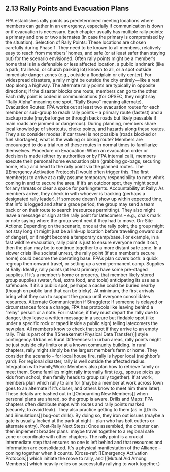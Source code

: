 ## 2.13 Rally Points and Evacuation Plans

  

FPA establishes rally points as predetermined meeting locations where members can gather in an emergency, especially if communication is down or if evacuation is necessary. Each chapter usually has multiple rally points: a primary and one or two alternates (in case the primary is compromised by the situation). Selection of Rally Points: These locations are chosen carefully during Phase 1. They need to be known to all members, relatively easy to reach from members’ homes, and safe (or at least safer than staying put) for the scenario envisioned. Often rally points might be a member’s home that is in a defensible or less affected location, a public landmark (like a park, trailhead, or church parking lot) known to all, or a spot outside immediate danger zones (e.g., outside a floodplain or city center). For widespread disasters, a rally might be outside the city entirely—like a rest stop along a highway. The alternate rally points are typically in opposite directions; if the disaster blocks one route, members can go to the other. Each rally point is coded in communications (for OPSEC, they might say “Rally Alpha” meaning one spot, “Rally Bravo” meaning alternate). Evacuation Routes: FPA works out at least two evacuation routes for each member or sub-group to reach rally points – a primary route (fastest) and a backup route (maybe longer or through back roads but likely passable if main roads are jammed or dangerous). During planning, members share local knowledge of shortcuts, choke points, and hazards along these routes. They also consider modes: if car travel is not possible (roads blocked or fuel shortages), what is the walking or biking route? Members are encouraged to do a trial run of these routes in normal times to familiarize themselves. Procedure on Evacuation: When an evacuation order or decision is made (either by authorities or by FPA internal call), members execute their personal home evacuation plan (grabbing go-bags, securing home, etc.) and head to the rally point via the planned routes. The [[Emergency Activation Protocols]] would often trigger this. The first member(s) to arrive at a rally assume temporary responsibility to note who’s coming in and to secure the area. If it’s an outdoor spot, they might scout for any threats or clear a space for parking/tents. Accountability at Rally: As members arrive, they check in with whoever is tracking (perhaps a designated rally leader). If someone doesn’t show up within expected time, that info is logged and after a grace period, the group may send a team back or on their route to search (resources permitting). They also might leave a message or sign at the rally point for latecomers – e.g., chalk mark or note saying where the group went next if they had to move. On-Site Actions: Depending on the scenario, once at the rally point, the group might not stay long (it might just be a link-up location before traveling onward out of danger), or it might become a temporary camp/base. For example, in a fast wildfire evacuation, rally point is just to ensure everyone made it out, then the plan may be to continue together to a more distant safe zone. In a slower crisis like societal unrest, the rally point (if at a member’s secure home) could become the operating base. FPA’s plan covers both: a quick regroup then onward travel, or setting up a semi-permanent camp. Supplies at Rally: Ideally, rally points (at least primary) have some pre-staged supplies. If it’s a member’s home or property, that member likely stored group supplies (water, fuel, extra food, and tools) anticipating its use as a safehouse. If it’s a public spot, perhaps a cache could be buried nearby (though on public land that can be tricky). At minimum, the first arrivals bring what they can to support the group until everyone consolidates resources. Alternate Communication if Stragglers: If someone is delayed or circumstances force a change, FPA has protocols like leaving behind a “relay” person or a note. For instance, if they must depart the rally due to danger, they leave a written message in a secure but findable spot (like under a specific rock or taped inside a public sign) telling latecomers the new plan. All members know to check that spot if they arrive to an empty rally. This is part of the [[Sneakernet (Physical Data Transfer)]] style contingency. Urban vs Rural Differences: In urban areas, rally points might be just outside city limits or at a known community building. In rural chapters, rally might simply be the largest member’s farm or home. They consider the scenario – for local house fire, rally is hyper local (neighbor’s yard). For regional disaster, rally is well outside the affected radius. Integration with Family/Work: Members also plan how to retrieve family or meet them. Some families might rally internally first (e.g., spouse picks up kids from school, then family heads to group rally together). If at work, members plan which rally to aim for (maybe a member at work across town goes to an alternate if it’s closer, and others know to meet him there later). These details are hashed out in [[Onboarding New Members]] when personal plans are shared, so the group is aware. Drills and Maps: FPA chapters often distribute maps with routes and rally points marked (securely, to avoid leak). They also practice getting to them (as in [[Drills and Simulations]] bug-out drills). By doing so, they iron out issues (maybe a gate is usually locked at the park at night – plan who has bolt cutters or alternate entry). Post-Rally Next Steps: Once assembled, the chapter can then implement broader plans: maybe travel together to a regional safe zone or coordinate with other chapters. The rally point is a crucial intermediate step that ensures no one is left behind and that resources and information are consolidated. It's a physical manifestation of the Alliance – coming together when it counts. (Cross-ref: [[Emergency Activation Protocols]] which initiate the move to rally, and [[Mutual Aid Among Members]] which heavily relies on successfully rallying to work together.)